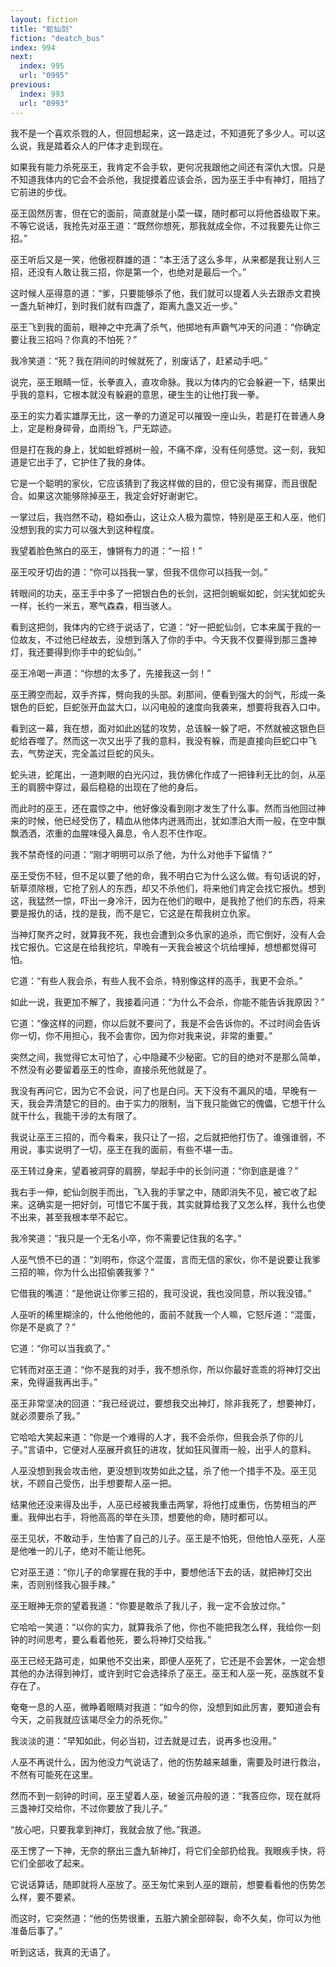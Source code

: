 ```yaml
---
layout: fiction
title: "蛇仙剑"
fiction: "deatch_bus"
index: 994
next:
  index: 995
  url: "0995"
previous:
  index: 993
  url: "0993"
---
```

我不是一个喜欢杀戮的人，但回想起来，这一路走过，不知道死了多少人。可以这么说，我是踏着众人的尸体才走到现在。

如果我有能力杀死巫王，我肯定不会手软，更何况我跟他之间还有深仇大恨。只是不知道我体内的它会不会杀他，我捉摸着应该会杀，因为巫王手中有神灯，阻挡了它前进的步伐。

巫王固然厉害，但在它的面前，简直就是小菜一碟，随时都可以将他首级取下来。不等它说话，我抢先对巫王道：“既然你想死，那我就成全你，不过我要先让你三招。”

巫王听后又是一笑，他傲视群雄的道：“本王活了这么多年，从来都是我让别人三招，还没有人敢让我三招，你是第一个，也绝对是最后一个。”

这时候人巫得意的道：“爹，只要能够杀了他，我们就可以提着人头去跟赤文君换一盏九斩神灯，到时我们就有四盏了，距离九盏又近一步。”

巫王飞到我的面前，眼神之中充满了杀气，他掷地有声霸气冲天的问道：“你确定要让我三招吗？你真的不怕死？”

我冷笑道：“死？我在阴间的时候就死了，别废话了，赶紧动手吧。”

说完，巫王眼睛一怔，长拳直入，直攻命脉。我以为体内的它会躲避一下，结果出乎我的意料，它根本就没有躲避的意思，硬生生的让他打我一拳。

巫王的实力着实雄厚无比，这一拳的力道足可以摧毁一座山头，若是打在普通人身上，定是粉身碎骨，血雨纷飞，尸无踪迹。

但是打在我的身上，犹如蚍蜉撼树一般，不痛不痒，没有任何感觉。这一刻，我知道是它出手了，它护住了我的身体。

它是一个聪明的家伙，它应该猜到了我这样做的目的，但它没有揭穿，而且很配合。如果这次能够除掉巫王，我定会好好谢谢它。

一掌过后，我岿然不动，稳如泰山，这让众人极为震惊，特别是巫王和人巫，他们没想到我的实力可以强大到这种程度。

我望着脸色煞白的巫王，慷锵有力的道：“一招！”

巫王咬牙切齿的道：“你可以挡我一掌，但我不信你可以挡我一剑。”

转眼间的功夫，巫王手中多了一把银白色的长剑，这把剑蜿蜒如蛇，剑尖犹如蛇头一样，长约一米五，寒气森森，相当骇人。

看到这把剑，我体内的它终于说话了，它道：“好一把蛇仙剑，它本来属于我的一位故友，不过他已经故去，没想到落入了你的手中。今天我不仅要得到那三盏神灯，我还要得到你手中的蛇仙剑。”

巫王冷喝一声道：“你想的太多了，先接我这一剑！”

巫王腾空而起，双手齐挥，劈向我的头部。刹那间，便看到强大的剑气，形成一条银色的巨蛇，巨蛇张开血盆大口，以闪电般的速度向我袭来，想要将我吞入口中。

看到这一幕，我在想，面对如此凶猛的攻势，总该躲一躲了吧，不然就被这银色巨蛇给吞噬了。然而这一次又出乎了我的意料，我没有躲，而是直接向巨蛇口中飞去，气势逆天，完全盖过巨蛇的风头。

蛇头进，蛇尾出，一道刺眼的白光闪过，我仿佛化作成了一把锋利无比的剑，从巫王的肩膀中穿过，最后稳稳的出现在了他的身后。

而此时的巫王，还在震惊之中，他好像没看到刚才发生了什么事。然而当他回过神来的时候，他已经受伤了，精血从他体内迸溅而出，犹如漂泊大雨一般，在空中飘飘洒洒，浓重的血腥味侵入鼻息，令人忍不住作呕。

我不禁奇怪的问道：“刚才明明可以杀了他，为什么对他手下留情？”

巫王受伤不轻，但不足以要了他的命，我不明白它为什么这么做。有句话说的好，斩草须除根，它抢了别人的东西，却又不杀他们，将来他们肯定会找它报仇。想到这，我猛然一惊，吓出一身冷汗，因为在他们的眼中，是我抢了他们的东西，将来要是报仇的话，找的是我，而不是它，它这是在帮我树立仇家。

当神灯聚齐之时，就算我不死，我也会遭到众多仇家的追杀，而它倒好，没有人会找它报仇。它这是在给我挖坑，早晚有一天我会被这个坑给埋掉，想想都觉得可怕。

它道：“有些人我会杀，有些人我不会杀，特别像这样的高手，我更不会杀。”

如此一说，我更加不解了，我接着问道：“为什么不会杀，你能不能告诉我原因？”

它道：“像这样的问题，你以后就不要问了，我是不会告诉你的。不过时间会告诉你一切，你不用担心，我不会害你，因为你对我来说，非常的重要。”

突然之间，我觉得它太可怕了，心中隐藏不少秘密。它的目的绝对不是那么简单，不然没有必要留着巫王的性命，直接杀死他就是了。

我没有再问它，因为它不会说，问了也是白问。天下没有不漏风的墙，早晚有一天，我会弄清楚它的目的。由于实力的限制，当下我只能做它的傀儡，它想干什么就干什么，我能干涉的太有限了。

我说让巫王三招的，而今看来，我只让了一招，之后就把他打伤了。谁强谁弱，不用说，事实说明了一切，巫王在我的面前，有些不堪一击。

巫王转过身来，望着被洞穿的肩膀，举起手中的长剑问道：“你到底是谁？”

我右手一伸，蛇仙剑脱手而出，飞入我的手掌之中，随即消失不见，被它收了起来。这确实是一把好剑，可惜它不属于我，其实就算给我了又怎么样，我什么也使不出来，甚至我根本举不起它。

我冷笑道：“我只是一个无名小卒，你不需要记住我的名字。”

人巫气愤不已的道：“刘明布，你这个混蛋，言而无信的家伙，你不是说要让我爹三招的嘛，你为什么出招偷袭我爹？”

它借我的嘴道：“是他说让你爹三招的，我可没说，我也没同意，所以我没错。”

人巫听的稀里糊涂的，什么他他他的，面前不就我一个人嘛，它怒斥道：“混蛋，你是不是疯了？”

它道：“你可以当我疯了。”

它转而对巫王道：“你不是我的对手，我不想杀你，所以你最好乖乖的将神灯交出来，免得逼我再出手。”

巫王非常坚决的回道：“我已经说过，要想我交出神灯，除非我死了，想要神灯，就必须要杀了我。”

它哈哈大笑起来道：“你是一个难得的人才，我不会杀你，但我会杀了你的儿子。”言语中，它便对人巫展开疯狂的进攻，犹如狂风骤雨一般，出乎人的意料。

人巫没想到我会攻击他，更没想到攻势如此之猛，杀了他一个措手不及。巫王见状，不顾自己受伤，出手想要帮人巫一把。

结果他还没来得及出手，人巫已经被我重击两掌，将他打成重伤，伤势相当的严重。我伸出右手，将他高高的举在头顶，想要他的命，随时都可以。

巫王见状，不敢动手，生怕害了自己的儿子。巫王是不怕死，但他怕人巫死，人巫是他唯一的儿子，绝对不能让他死。

它对巫王道：“你儿子的命掌握在我的手中，要想他活下去的话，就把神灯交出来，否则别怪我心狠手辣。”

巫王眼神无奈的望着我道：“你要是敢杀了我儿子，我一定不会放过你。”

它哈哈一笑道：“以你的实力，就算我杀了他，你也不能把我怎么样，我给你一刻钟的时间思考，要么看着他死，要么将神灯交给我。”

巫王已经无路可走，如果他不交出来，即便人巫死了，它还是不会罢休，一定会想其他的办法得到神灯，或许到时它会选择杀了巫王。巫王和人巫一死，巫族就不复存在了。

奄奄一息的人巫，微睁着眼睛对我道：“如今的你，没想到如此厉害，要知道会有今天，之前我就应该竭尽全力的杀死你。”

我淡淡的道：“早知如此，何必当初，过去就是过去，说再多也没用。”

人巫不再说什么，因为他没力气说话了，他的伤势越来越重，需要及时进行救治，不然有可能死在这里。

然而不到一刻钟的时间，巫王望着人巫，破釜沉舟般的道：“我答应你，现在就将三盏神灯交给你，不过你要放了我儿子。”

“放心吧，只要我拿到神灯，我就会放了他。”我道。

巫王愣了一下神，无奈的祭出三盏九斩神灯，将它们全部扔给我。我眼疾手快，将它们全部收了起来。

它说话算话，随即就将人巫放了。巫王匆忙来到人巫的跟前，想要看看他的伤势怎么样，要不要紧。

而这时，它突然道：“他的伤势很重，五脏六腑全部碎裂，命不久矣，你可以为他准备后事了。”

听到这话，我真的无语了。